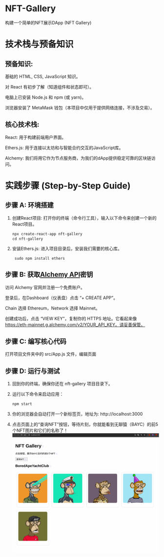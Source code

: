 # NFT-Gallery
构建一个简单的NFT展示DApp (NFT Gallery)


# 技术栈与预备知识
## 预备知识:

基础的 HTML, CSS, JavaScript 知识。

对 React 有初步了解（知道组件和状态即可）。

电脑上已安装 Node.js 和 npm (或 yarn)。

浏览器安装了 MetaMask 钱包（本项目中仅用于提供网络连接，不涉及交易）。

## 核心技术栈:

React: 用于构建前端用户界面。

Ethers.js: 用于连接以太坊和与智能合约交互的JavaScript库。

Alchemy: 我们将用它作为节点服务商，为我们的dApp提供稳定可靠的区块链访问。

# 实践步骤 (Step-by-Step Guide)
## 步骤 A: 环境搭建
1. 创建React项目: 打开你的终端（命令行工具），输入以下命令来创建一个新的React项目。
   
   ```
   npx create-react-app nft-gallery
   cd nft-gallery
   ```

1. 安装Ethers.js: 进入项目目录后，安装我们需要的核心库。
   ```
    sudo npm install ethers
   ```
## 步骤 B: 获取[Alchemy API](https://www.alchemy.com/)密钥
访问 Alchemy 官网并注册一个免费账户。

登录后，在Dashboard（仪表盘）点击 “+ CREATE APP”。

Chain 选择 Ethereum，Network 选择 Mainnet。

创建成功后，点击 “VIEW KEY”，复制你的 HTTPS 地址。它看起来像 https://eth-mainnet.g.alchemy.com/v2/YOUR_API_KEY。请妥善保管。

## 步骤 C: 编写核心代码
打开项目文件夹中的 src/App.js 文件，编辑页面


## 步骤 D: 运行与测试
1. 回到你的终端，确保你还在 nft-gallery 项目目录下。

2. 运行以下命令来启动应用：
   ```Bash
   npm start
   ```
3. 你的浏览器会自动打开一个新标签页，地址为: http://localhost:3000
4. 点击页面上的“查询NFT”按钮，等待片刻，你就能看到无聊猿（BAYC）的前5个NFT图片和它们的名称了！
![alt text](resources/images/af133048ba7f7554d97789901076918a.png)
